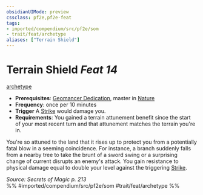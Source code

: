 ```yaml
---
obsidianUIMode: preview
cssclass: pf2e,pf2e-feat
tags:
- imported/compendium/src/pf2e/som
- trait/feat/archetype
aliases: ["Terrain Shield"]
---
```

# Terrain Shield  *Feat 14*  
[archetype](archetype.md)  

- **Prerequisites**: [Geomancer Dedication](geomancer-dedication-som.md), master in [Nature](../skills.md#Nature)
- **Frequency**: once per 10 minutes
- **Trigger** A [Strike](strike.md) would damage you.
- **Requirements**: You gained a terrain attunement benefit since the start of your most recent turn and that attunement matches the terrain you're in.

You're so attuned to the land that it rises up to protect you from a potentially fatal blow in a seeming coincidence. For instance, a branch suddenly falls from a nearby tree to take the brunt of a sword swing or a surprising change of current disrupts an enemy's attack. You gain resistance to physical damage equal to double your level against the triggering [Strike](strike.md).

*Source: Secrets of Magic p. 213*  
%% #imported/compendium/src/pf2e/som #trait/feat/archetype %%